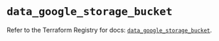 # `data_google_storage_bucket`

Refer to the Terraform Registry for docs: [`data_google_storage_bucket`](https://registry.terraform.io/providers/hashicorp/google-beta/5.22.0/docs/data-sources/google_storage_bucket).
